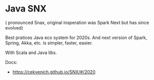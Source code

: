 
# Java SNX
( pronounced Snax, original insperation  was Spark Next but has since evolved) 

Best pratices Java eco system for 2020s. And next version of Spark, Spring, Akka, etc. is simpler, faster, easier. 

With Scala and Java libs.

Docs:
- https://cekvenich.github.io/SNX/#/2020

